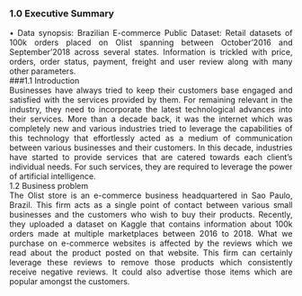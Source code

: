 ### 1.0	Executive Summary
<div align="justify">•	Data synopsis: Brazilian E-commerce Public Dataset: Retail datasets of 100k orders placed on Olist spanning between October’2016 and September’2018 across several states. Information is trickled with price, orders, order status, payment, freight and user review along with many other parameters.</div>
###1.1 Introduction
<div align="justify">
  Businesses have always tried to keep their customers base engaged and satisfied with the services provided by them. For remaining relevant in the industry, they need to incorporate the latest technological advances into their services. More than a decade back, it was the internet which was completely new and various industries tried to leverage the capabilities of this technology that effortlessly acted as a medium of communication between various businesses and their customers. In this decade, industries have started to provide services that are catered towards each client’s individual needs. For such services, they are required to leverage the power of artificial intelligence.
</div>
1.2	Business problem
<div align="justify">
  The Olist store is an e-commerce business headquartered in Sao Paulo, Brazil. This firm acts as a single point of contact between various small businesses and the customers who wish to buy their products. Recently, they uploaded a dataset on Kaggle that contains information about 100k orders made at multiple marketplaces between 2016 to 2018. What we purchase on e-commerce websites is affected by the reviews which we read about the product posted on that website. This firm can certainly leverage these reviews to remove those products which consistently receive negative reviews. It could also advertise those items which are popular amongst the customers. 
</div>

